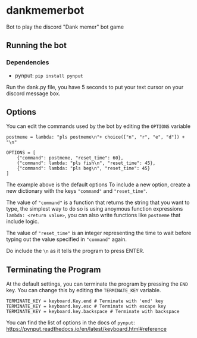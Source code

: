 # dankmemerbot
Bot to play the discord "Dank memer" bot game

## Running the bot

### Dependencies
- pynput: `pip install pynput`

Run the dank.py file, you have 5 seconds to put your text cursor on your discord message box.

## Options

You can edit the commands used by the bot by editing the `OPTIONS` variable
```
postmeme = lambda: "pls postmeme\n"+ choice(["n", "r", "e", "d"]) + "\n"

OPTIONS = [
    {"command": postmeme, "reset_time": 60},
    {"command": lambda: "pls fish\n", "reset_time": 45},
    {"command": lambda: "pls beg\n", "reset_time": 45}
]
```
The example above is the default options
To include a new option, create a new dictionary with the keys `"command"` and `"reset_time"`.

The value of `"command"` is a function that returns the string that you want to type, the simplest way to do so is using anoymous function expressions `lambda: <return value>`, you can also write functions like `postmeme` that include logic.

The value of `"reset_time"` is an integer representing the time to wait before typing out the value specified in `"command"` again.

Do include the `\n` as it tells the program to press ENTER.

## Terminating the Program

At the default settings, you can terminate the program by pressing the `END` key. You can change this by editing the `TERMINATE_KEY` variable.

```
TERMINATE_KEY = keyboard.Key.end # Terminate with 'end' key
TERMINATE_KEY = keyboard.key.esc # Terminate with escape key
TERMINATE_KEY = keyboard.key.backspace # Terminate with backspace
```

You can find the list of options in the docs of `pynput`: https://pynput.readthedocs.io/en/latest/keyboard.html#reference

